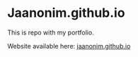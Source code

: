 # Jaanonim.github.io
This is repo with my portfolio.

Website available here: [jaanonim.github.io](https://jaanonim.github.io)
